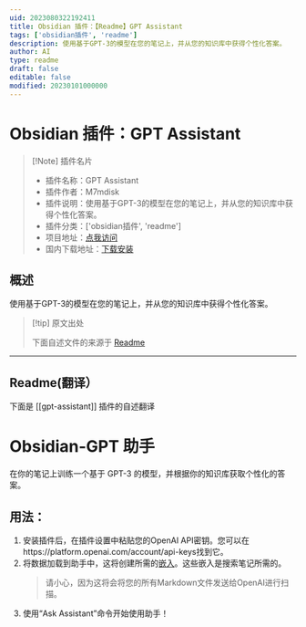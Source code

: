 ```yaml
---
uid: 2023080322192411
title: Obsidian 插件：【Readme】GPT Assistant
tags: ['obsidian插件', 'readme']
description: 使用基于GPT-3的模型在您的笔记上，并从您的知识库中获得个性化答案。
author: AI
type: readme
draft: false
editable: false
modified: 20230101000000
---
```


# Obsidian 插件：GPT Assistant

> [!Note] 插件名片
> - 插件名称：GPT Assistant
> - 插件作者：M7mdisk
> - 插件说明：使用基于GPT-3的模型在您的笔记上，并从您的知识库中获得个性化答案。
> - 插件分类：['obsidian插件', 'readme']
> - 项目地址：[点我访问](https://github.com/M7mdisk/obsidian-gpt)
> - 国内下载地址：[下载安装](https://pkmer.cn/products/plugin/pluginMarket/?gpt-assistant)

## 概述

使用基于GPT-3的模型在您的笔记上，并从您的知识库中获得个性化答案。



> [!tip] 原文出处
> 
>下面自述文件的来源于 [Readme](https://ghproxy.net/https://raw.githubusercontent.com/M7mdisk/obsidian-gpt/master/README.md)
> 

---

## Readme(翻译）

下面是 [[gpt-assistant]] 插件的自述翻译


# Obsidian-GPT 助手

在你的笔记上训练一个基于 GPT-3 的模型，并根据你的知识库获取个性化的答案。

## 用法：

1. 安装插件后，在插件设置中粘贴您的OpenAI API密钥。您可以在https://platform.openai.com/account/api-keys找到它。
2. 将数据加载到助手中，这将创建所需的[嵌入](https://platform.openai.com/docs/guides/embeddings/)。这些嵌入是搜索笔记所需的。
    > 请小心，因为这将会将您的所有Markdown文件发送给OpenAI进行扫描。
3. 使用“Ask Assistant”命令开始使用助手！



